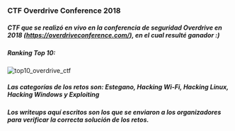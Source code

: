 ### CTF Overdrive Conference 2018

##### CTF que se realizó en vivo en la conferencia de seguridad Overdrive en 2018 (https://overdriveconference.com/), en el cual resulté ganador :)

##### Ranking Top 10:

![top10_overdrive_ctf](https://user-images.githubusercontent.com/38633962/42777106-5e88585a-8939-11e8-84a7-c33fc2d9f884.png)


##### Las categorías de los retos son: Estegano, Hacking Wi-Fi, Hacking Linux, Hacking Windows y Exploiting

##### Los writeups aquí escritos son los que se enviaron a los organizadores para verificar la correcta solución de los retos. 
